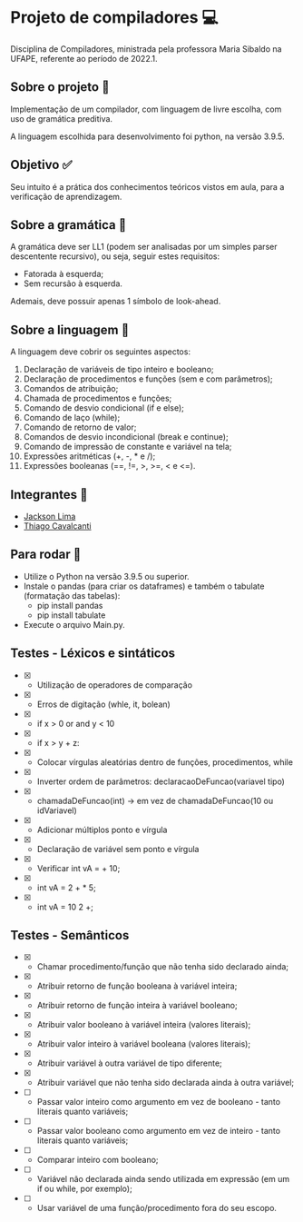 # Projeto de compiladores 💻
Disciplina de Compiladores, ministrada pela professora Maria Sibaldo na UFAPE, referente ao período de 2022.1. 

## Sobre o projeto 📑
Implementação de um compilador, com linguagem de livre escolha, com uso de gramática preditiva.

A linguagem escolhida para desenvolvimento foi python, na versão 3.9.5.

## Objetivo ✅
Seu intuito é a prática dos conhecimentos teóricos vistos em aula, para a verificação de aprendizagem.

## Sobre a gramática 📒
A gramática deve ser LL1 (podem ser analisadas por um simples parser descentente recursivo), ou seja, seguir estes requisitos:
+ Fatorada à esquerda;
+ Sem recursão à esquerda.

Ademais, deve possuir apenas 1 símbolo de look-ahead.

## Sobre a linguagem 📖
A linguagem deve cobrir os seguintes aspectos:
1. Declaração de variáveis de tipo inteiro e booleano;
2. Declaração de procedimentos e funções (sem e com parâmetros);
3. Comandos de atribuição;
4. Chamada de procedimentos e funções;
5. Comando de desvio condicional (if e else);
6. Comando de laço (while);
7. Comando de retorno de valor;
8. Comandos de desvio incondicional (break e continue);
9. Comando de impressão de constante e variável na tela;
10. Expressões aritméticas (+, -, * e /);
11. Expressões booleanas (==, !=, >, >=, < e <=).

## Integrantes 👦
+   [Jackson Lima](https://github.com/jacksonlmp)
+   [Thiago Cavalcanti](https://github.com/ThiagoCavalcantiSilva)

## Para rodar 🎡
+ Utilize o Python na versão 3.9.5 ou superior.
+ Instale o pandas (para criar os dataframes) e também o tabulate (formatação das tabelas):
    - pip install pandas
    - pip install tabulate
+ Execute o arquivo Main.py.

## Testes - Léxicos e sintáticos
- [x] - Utilização de operadores de comparação
- [x] - Erros de digitação (whle, it, bolean)
- [x] - if x > 0 or and y < 10
- [x] - if x > y + z:
- [x] - Colocar vírgulas aleatórias dentro de funções, procedimentos, while
- [x] - Inverter ordem de parâmetros: declaracaoDeFuncao(variavel tipo)
- [x] - chamadaDeFuncao(int) -> em vez de chamadaDeFuncao(10 ou idVariavel)
- [x] - Adicionar múltiplos ponto e vírgula
- [x] - Declaração de variável sem ponto e vírgula
- [x] - Verificar int vA = + 10;
- [x] - int vA = 2 + * 5;
- [x] - int vA = 10 2 +;

## Testes - Semânticos
- [X] - Chamar procedimento/função que não tenha sido declarado ainda;
- [X] - Atribuir retorno de função booleana à variável inteira;
- [X] - Atribuir retorno de função inteira à variável booleano;
- [X] - Atribuir valor booleano à variável inteira (valores literais);
- [X] - Atribuir valor inteiro à variável booleana (valores literais);
- [X] - Atribuir variável à outra variável de tipo diferente;
- [X] - Atribuir variável que não tenha sido declarada ainda à outra variável;
- [ ] - Passar valor inteiro como argumento em vez de booleano - tanto literais quanto variáveis;
- [ ] - Passar valor booleano como argumento em vez de inteiro - tanto literais quanto variáveis;
- [ ] - Comparar inteiro com booleano;
- [ ] - Variável não declarada ainda sendo utilizada em expressão (em um if ou while, por exemplo);
- [ ] - Usar variável de uma função/procedimento fora do seu escopo.